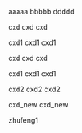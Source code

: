 aaaaa
bbbbb
ddddd

cxd
cxd
cxd

cxd1
cxd1
cxd1

cxd
cxd
cxd

cxd1
cxd1
cxd1

cxd2
cxd2
cxd2


cxd_new
cxd_new

zhufeng1
